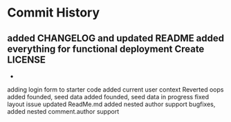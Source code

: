 # Commit History
added CHANGELOG and updated README
added everything for functional deployment
Create LICENSE
-
-
adding login form to starter code
added current user context
Reverted oops
added founded, seed data
added founded, seed data
in progress
fixed layout issue
updated ReadMe.md
added nested author support
bugfixes, added nested comment.author support